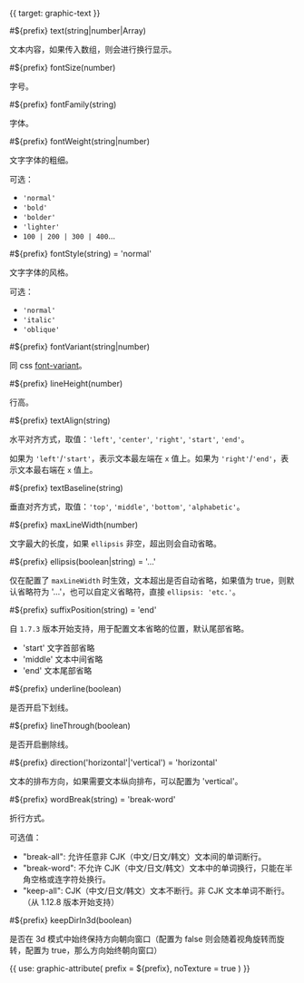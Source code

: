 {{ target: graphic-text }}

<!-- Canopus 图形属性，ITextGraphicAttribute -->

#${prefix} text(string|number|Array)

文本内容，如果传入数组，则会进行换行显示。

#${prefix} fontSize(number)

字号。

#${prefix} fontFamily(string)

字体。

#${prefix} fontWeight(string|number)

文字字体的粗细。

可选：

- `'normal'`
- `'bold'`
- `'bolder'`
- `'lighter'`
- `100 | 200 | 300 | 400`...

#${prefix} fontStyle(string) = 'normal'

文字字体的风格。

可选：

- `'normal'`
- `'italic'`
- `'oblique'`

#${prefix} fontVariant(string|number)

同 css [font-variant](https://developer.mozilla.org/zh-CN/docs/Web/CSS/font-variant)。

#${prefix} lineHeight(number)

行高。

#${prefix} textAlign(string)

水平对齐方式，取值：`'left'`, `'center'`, `'right'`, `'start'`, `'end'`。

如果为 `'left'`/`'start'`，表示文本最左端在 `x` 值上。如果为 `'right'`/`'end'`，表示文本最右端在 `x` 值上。

#${prefix} textBaseline(string)

垂直对齐方式，取值：`'top'`, `'middle'`, `'bottom'`, `'alphabetic'`。

#${prefix} maxLineWidth(number)

文字最大的长度，如果 `ellipsis` 非空，超出则会自动省略。

#${prefix} ellipsis(boolean|string) = '...'

仅在配置了 `maxLineWidth` 时生效，文本超出是否自动省略，如果值为 true，则默认省略符为 '...'，也可以自定义省略符，直接 `ellipsis: 'etc.'`。

#${prefix} suffixPosition(string) = 'end'

自 `1.7.3` 版本开始支持，用于配置文本省略的位置，默认尾部省略。

- 'start' 文字首部省略
- 'middle' 文本中间省略
- 'end' 文本尾部省略

#${prefix} underline(boolean)

是否开启下划线。

#${prefix} lineThrough(boolean)

是否开启删除线。

#${prefix} direction('horizontal'|'vertical') = 'horizontal'

文本的排布方向，如果需要文本纵向排布，可以配置为 'vertical'。

#${prefix} wordBreak(string) = 'break-word'

折行方式。

可选值：

- "break-all": 允许任意非 CJK（中文/日文/韩文）文本间的单词断行。
- "break-word": 不允许 CJK（中文/日文/韩文）文本中的单词换行，只能在半角空格或连字符处换行。
- "keep-all": CJK（中文/日文/韩文）文本不断行。非 CJK 文本单词不断行。（从 1.12.8 版本开始支持）

#${prefix} keepDirIn3d(boolean)

是否在 3d 模式中始终保持方向朝向窗口（配置为 false 则会随着视角旋转而旋转，配置为 true，那么方向始终朝向窗口）

{{ use: graphic-attribute(
  prefix = ${prefix},
  noTexture = true
) }}
